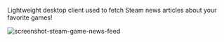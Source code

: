 Lightweight desktop client used to fetch Steam news articles about your favorite games!

![screenshot-steam-game-news-feed](https://github.com/user-attachments/assets/bdd516be-c178-4044-a3a4-7273b225253f)
